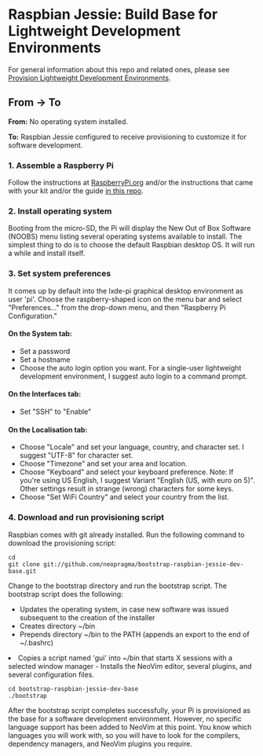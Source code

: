 # Raspbian Jessie: Build Base for Lightweight Development Environments

For general information about this repo and related ones, please see [Provision Lightweight Development Environments](http://github.com/neopragma/provision-lightweight-development-environments).

## From -> To

**From:** No operating system installed.

**To:** Raspbian Jessie configured to receive provisioning to customize it for software development.

### 1. Assemble a Raspberry Pi 

Follow the instructions at <a href="https://www.raspberrypi.org">RaspberryPi.org</a> and/or the instructions that came with your kit and/or the guide <a href="pi-assembly.md">in this repo</a>.

### 2. Install operating system

Booting from the micro-SD, the Pi will display the New Out of Box Software (NOOBS) menu listing several operating systems available to install. The simplest thing to do is to choose the default Raspbian desktop OS. It will run a while and install itself.

### 3. Set system preferences

It comes up by default into the lxde-pi graphical desktop environment as user 'pi'. Choose the raspberry-shaped icon on the menu bar and select "Preferences..." from the drop-down menu, and then "Raspberry Pi Configuration."

#### On the System tab:

- Set a password
- Set a hostname
- Choose the auto login option you want. For a single-user lightweight development environment, I suggest auto login to a command prompt.

#### On the Interfaces tab:

- Set "SSH" to "Enable"

#### On the Localisation tab:

- Choose "Locale" and set your language, country, and character set. I suggest "UTF-8" for character set.
- Choose "Timezone" and set your area and location.
- Choose "Keyboard" and select your keyboard preference. Note: If you're using US English, I suggest Variant "English (US, with euro on 5)". Other settings result in strange (wrong) characters for some keys.
- Choose "Set WiFi Country" and select your country from the list.

### 4. Download and run provisioning script

Raspbian comes with git already installed. Run the following command to download the provisioning script:

```shell
cd
git clone git://github.com/neopragma/bootstrap-raspbian-jessie-dev-base.git
```

Change to the bootstrap directory and run the bootstrap script. The bootstrap script does the following:

- Updates the operating system, in case new software was issued subsequent to the creation of the installer
- Creates directory ~/bin
- Prepends directory ~/bin to the PATH (appends an export to the end of ~/.bashrc)
<li>Copies a script named 'gui' into ~/bin that starts X sessions with a selected window manager
- Installs the NeoVim editor, several plugins, and several configuration files.

```shell
cd bootstrap-raspbian-jessie-dev-base
./bootstrap
```

After the bootstrap script completes successfully, your Pi is provisioned as the base for a software development environment. However, no specific language support has been added to NeoVim at this point. You know which languages you will work with, so you will have to look for the compilers, dependency managers, and NeoVim plugins you require.

